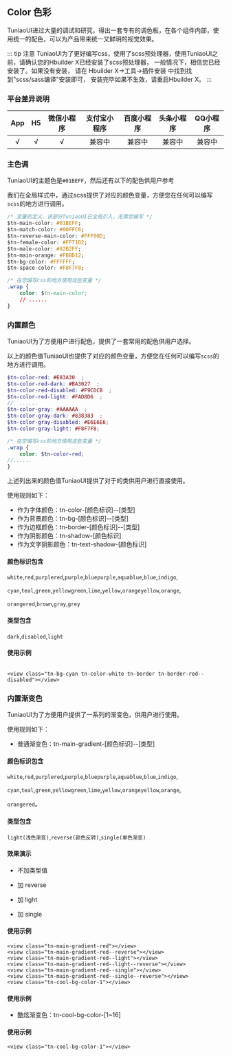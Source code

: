## Color 色彩

<demo-model url="/basicPage/color/color"></demo-model>

TuniaoUI进过大量的调试和研究，得出一套专有的调色板，在各个组件内部，使用统一的配色，可以为产品带来统一又鲜明的视觉效果。

::: tip 注意
TuniaoUI为了更好编写css，使用了scss预处理器，使用TuniaoUI之前，请确认您的Hbuilder X已经安装了scss预处理器，
一般情况下，相信您已经安装了。如果没有安装， 请在 Hbuilder X->工具->插件安装 中找到找到"scss/sass编译"安装即可，
安装完毕如果不生效，请重启Hbuilder X。
:::

### 平台差异说明

| App | H5 | 微信小程序 | 支付宝小程序 | 百度小程序 | 头条小程序 | QQ小程序 |
|:---:|:--:|:-----:|:------:|:-----:|:-----:|:-----:|
|  √  | √  |   √   |  兼容中   |  兼容中  |  兼容中  |  兼容中  |

### 主色调

TuniaoUI的主题色是`#01BEFF`，然后还有以下的配色供用户参考

<Colors type="1"></Colors>

我们在全局样式中，通过scss提供了对应的颜色变量，方便您在任何可以编写`scss`的地方进行调用。

``` css
/* 变量的定义，该部分TuniaoUI已全局引入，无需您编写 */
$tn-main-color: #01BEFF;
$tn-match-color: #00FFC6;
$tn-reverse-main-color: #FFF00D;
$tn-female-color: #FF71D2;
$tn-male-color: #82B2FF;
$tn-main-orange: #FBBD12;
$tn-bg-color: #FFFFFF;
$tn-space-color: #F8F7F8;

/* 在您编写css的地方使用这些变量 */
.wrap {
	color: $tn-main-color;
	// ......
}
```

### 内置颜色

TuniaoUI为了方便用户进行配色，提供了一套常用的配色供用户选择。

<Colors type="2"></Colors>

以上的颜色值TuniaoUI也提供了对应的颜色变量，方便您在任何可以编写`scss`的地方进行调用。

```scss
$tn-color-red: #E83A30  ;
$tn-color-red-dark: #BA3027  ;
$tn-color-red-disabled: #F9CDCB  ;
$tn-color-red-light: #FAD8D6  ;
//  ......
$tn-color-gray: #AAAAAA  ;
$tn-color-gray-dark: #838383  ;  
$tn-color-gray-disabled: #E6E6E6;
$tn-color-gray-light: #F8F7F8;

/* 在您编写css的地方使用这些变量 */
.wrap {
    color: $tn-color-red;
//......
}
```

上述列出来的颜色值TuniaoUI提供了对于的类供用户进行直接使用。

使用规则如下：

- 作为字体颜色：tn-color-[颜色标识]--[类型]
- 作为背景颜色：tn-bg-[颜色标识]--[类型]
- 作为边框颜色：tn-border-[颜色标识]--[类型]
- 作为阴影颜色：tn-shadow-[颜色标识]
- 作为文字阴影颜色：tn-text-shadow-[颜色标识]

#### 颜色标识包含

`white`,`red`,`purplered`,`purple`,`bluepurple`,`aquablue`,`blue`,`indigo`,

`cyan`,`teal`,`green`,`yellowgreen`,`lime`,`yellow`,`orangeyellow`,`orange`,

`orangered`,`brown`,`gray`,`grey`

#### 类型包含

`dark`,`disabled`,`light`

#### 使用示例

```vue

<view class="tn-bg-cyan tn-color-white tn-border tn-border-red--disabled"></view>
```

### 内置渐变色

TuniaoUI为了方便用户提供了一系列的渐变色，供用户进行使用。

使用规则如下：

- 普通渐变色：tn-main-gradient-[颜色标识]--[类型]

#### 颜色标识包含

`white`,`red`,`purplered`,`purple`,`bluepurple`,`aquablue`,`blue`,`indigo`,

`cyan`,`teal`,`green`,`yellowgreen`,`lime`,`yellow`,`orangeyellow`,`orange`,

`orangered`。

#### 类型包含

`light(浅色渐变)`,`reverse(颜色反转)`,`single(单色渐变)`

#### 效果演示

- 不加类型值

<Colors type="3"></Colors>

- 加 reverse

<Colors type="4"></Colors>

- 加 light

<Colors type="5"></Colors>

- 加 single 

<Colors type="6"></Colors>


#### 使用示例

```vue
<view class="tn-main-gradient-red"></view>
<view class="tn-main-gradient-red--reverse"></view>
<view class="tn-main-gradient-red--light"></view>
<view class="tn-main-gradient-red--light--reverse"></view>
<view class="tn-main-gradient-red--single"></view>
<view class="tn-main-gradient-red--single--reverse"></view>
<view class="tn-cool-bg-color-1"></view>
```

#### 使用示例

- 酷炫渐变色：tn-cool-bg-color-[1~16]

<Colors type="7"></Colors>

#### 使用示例

```vue
<view class="tn-cool-bg-color-1"></view>
```
